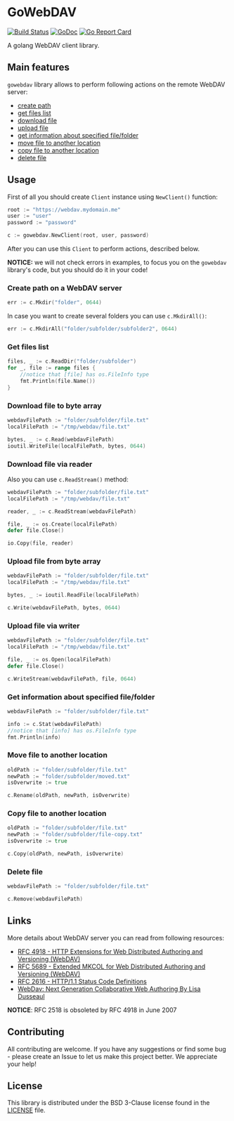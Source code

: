 # GoWebDAV

[![Build Status](https://travis-ci.org/studio-b12/gowebdav.svg?branch=master)](https://travis-ci.org/studio-b12/gowebdav)
[![GoDoc](https://godoc.org/github.com/studio-b12/gowebdav?status.svg)](https://godoc.org/github.com/studio-b12/gowebdav)
[![Go Report Card](https://goreportcard.com/badge/github.com/studio-b12/gowebdav)](https://goreportcard.com/report/github.com/studio-b12/gowebdav)

A golang WebDAV client library.

## Main features
`gowebdav` library allows to perform following actions on the remote WebDAV server:
* [create path](#create-path-on-a-webdav-server)
* [get files list](#get-files-list)
* [download file](#download-file-to-byte-array)
* [upload file](#upload-file-from-byte-array)
* [get information about specified file/folder](#get-information-about-specified-filefolder)
* [move file to another location](#move-file-to-another-location)
* [copy file to another location](#copy-file-to-another-location)
* [delete file](#delete-file)

## Usage

First of all you should create `Client` instance using `NewClient()` function:

```go
root := "https://webdav.mydomain.me"
user := "user"
password := "password"

c := gowebdav.NewClient(root, user, password)
```

After you can use this `Client` to perform actions, described below.

**NOTICE:** we will not check errors in examples, to focus you on the `gowebdav` library's code, but you should do it in your code!

### Create path on a WebDAV server
```go
err := c.Mkdir("folder", 0644)
```
In case you want to create several folders you can use `c.MkdirAll()`:
```go
err := c.MkdirAll("folder/subfolder/subfolder2", 0644)
```

### Get files list
```go
files, _ := c.ReadDir("folder/subfolder")
for _, file := range files {
    //notice that [file] has os.FileInfo type
    fmt.Println(file.Name())
}
```

### Download file to byte array
```go
webdavFilePath := "folder/subfolder/file.txt"
localFilePath := "/tmp/webdav/file.txt"

bytes, _ := c.Read(webdavFilePath)
ioutil.WriteFile(localFilePath, bytes, 0644)
```

### Download file via reader
Also you can use `c.ReadStream()` method:
```go
webdavFilePath := "folder/subfolder/file.txt"
localFilePath := "/tmp/webdav/file.txt"

reader, _ := c.ReadStream(webdavFilePath)

file, _ := os.Create(localFilePath)
defer file.Close()

io.Copy(file, reader)
```

### Upload file from byte array
```go
webdavFilePath := "folder/subfolder/file.txt"
localFilePath := "/tmp/webdav/file.txt"

bytes, _ := ioutil.ReadFile(localFilePath)

c.Write(webdavFilePath, bytes, 0644)
```

### Upload file via writer
```go
webdavFilePath := "folder/subfolder/file.txt"
localFilePath := "/tmp/webdav/file.txt"

file, _ := os.Open(localFilePath)
defer file.Close()

c.WriteStream(webdavFilePath, file, 0644)
```

### Get information about specified file/folder
```go
webdavFilePath := "folder/subfolder/file.txt"

info := c.Stat(webdavFilePath)
//notice that [info] has os.FileInfo type
fmt.Println(info)
```

### Move file to another location
```go
oldPath := "folder/subfolder/file.txt"
newPath := "folder/subfolder/moved.txt"
isOverwrite := true

c.Rename(oldPath, newPath, isOverwrite)
```

### Copy file to another location
```go
oldPath := "folder/subfolder/file.txt"
newPath := "folder/subfolder/file-copy.txt"
isOverwrite := true

c.Copy(oldPath, newPath, isOverwrite)
```

### Delete file
```go
webdavFilePath := "folder/subfolder/file.txt"

c.Remove(webdavFilePath)
```

## Links

More details about WebDAV server you can read from following resources:

* [RFC 4918 - HTTP Extensions for Web Distributed Authoring and Versioning (WebDAV)](https://tools.ietf.org/html/rfc4918)
* [RFC 5689 - Extended MKCOL for Web Distributed Authoring and Versioning (WebDAV)](https://tools.ietf.org/html/rfc5689)
* [RFC 2616 - HTTP/1.1 Status Code Definitions](http://www.w3.org/Protocols/rfc2616/rfc2616-sec10.html "HTTP/1.1 Status Code Definitions")
* [WebDav: Next Generation Collaborative Web Authoring By Lisa Dusseaul](https://books.google.de/books?isbn=0130652083 "WebDav: Next Generation Collaborative Web Authoring By Lisa Dusseault")

**NOTICE**: RFC 2518 is obsoleted by RFC 4918 in June 2007

## Contributing
All contributing are welcome. If you have any suggestions or find some bug - please create an Issue to let us make this project better. We appreciate your help!

## License
This library is distributed under the BSD 3-Clause license found in the [LICENSE](https://github.com/studio-b12/gowebdav/blob/master/LICENSE) file.
